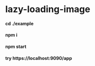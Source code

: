 # lazy-loading-image

#### cd ./example
#### npm i
#### npm start
#### try https://localhost:9090/app
